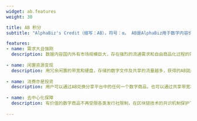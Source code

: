 ```yaml
---
widget: ab.features
weight: 30

title: AB 积分
subtitle: "AlphaBiz's Credit（缩写：AB），符号：α。 AB是AlphaBiz用于数字内容价值交换和流通的信用，也是一种资源数字资产"

features:
- name: 需求大且强刚
  description: 数据内容国内外有市场规模巨大，存在强烈的流通需求和自由商品化过程的需求，所有发行人、分享者、下载者都将受益
  
- name: 闲置资源变现
  description: 用冗余闲置的带宽和硬盘，存储的数字文件及共享的流量越多，获得的AB就越多，AB因市场需求不断增长而增值
  
- name: 消费亦是投资
  description: 用户可以通过AB兑换分享平台中的任何一个数字商品，也可以通过共享带宽和内容循环获得消费内容的收益
  
- name: 去中心化保障
  description: 有价值的数字商品不再受限各类发行社限制，在区块链技术的共识机制保护下，发行不仅自由，更具有版权保障
  
---
```

